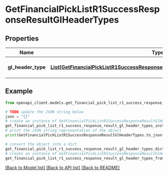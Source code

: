# GetFinancialPickListR1SuccessResponseResultGlHeaderTypes


## Properties

Name | Type | Description | Notes
------------ | ------------- | ------------- | -------------
**gl_header_type** | [**List[GetFinancialPickListR1SuccessResponseResultGlHeaderTypesGlHeaderTypeInner]**](GetFinancialPickListR1SuccessResponseResultGlHeaderTypesGlHeaderTypeInner.md) | A list of GL header types. | 

## Example

```python
from openapi_client.models.get_financial_pick_list_r1_success_response_result_gl_header_types import GetFinancialPickListR1SuccessResponseResultGlHeaderTypes

# TODO update the JSON string below
json = "{}"
# create an instance of GetFinancialPickListR1SuccessResponseResultGlHeaderTypes from a JSON string
get_financial_pick_list_r1_success_response_result_gl_header_types_instance = GetFinancialPickListR1SuccessResponseResultGlHeaderTypes.from_json(json)
# print the JSON string representation of the object
print(GetFinancialPickListR1SuccessResponseResultGlHeaderTypes.to_json())

# convert the object into a dict
get_financial_pick_list_r1_success_response_result_gl_header_types_dict = get_financial_pick_list_r1_success_response_result_gl_header_types_instance.to_dict()
# create an instance of GetFinancialPickListR1SuccessResponseResultGlHeaderTypes from a dict
get_financial_pick_list_r1_success_response_result_gl_header_types_from_dict = GetFinancialPickListR1SuccessResponseResultGlHeaderTypes.from_dict(get_financial_pick_list_r1_success_response_result_gl_header_types_dict)
```
[[Back to Model list]](../README.md#documentation-for-models) [[Back to API list]](../README.md#documentation-for-api-endpoints) [[Back to README]](../README.md)


